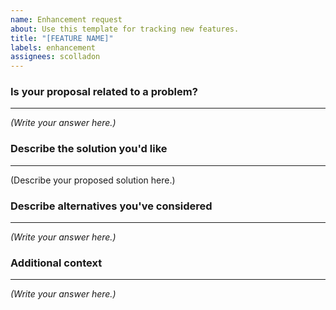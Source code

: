 ```yaml
---
name: Enhancement request
about: Use this template for tracking new features.
title: "[FEATURE NAME]"
labels: enhancement
assignees: scolladon
---
```



### Is your proposal related to a problem?

---

<!--
  Provide a clear and concise description of what the problem is.
  For example, "I'm always frustrated when..."
-->

_(Write your answer here.)_

### Describe the solution you'd like

---

<!--
  Provide a clear and concise description of what you want to happen.
-->

(Describe your proposed solution here.)

### Describe alternatives you've considered

---

<!--
  Let us know about other solutions you've tried or researched.
-->

_(Write your answer here.)_

### Additional context

---

<!--
  Is there anything else you can add about the proposal?
  You might want to link to related issues here, if you haven't already.
-->

_(Write your answer here.)_
